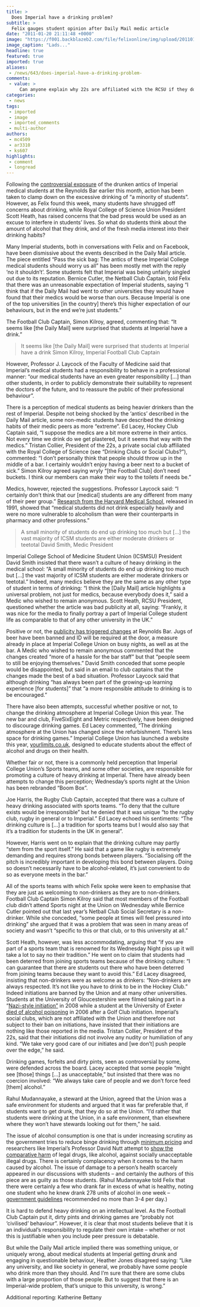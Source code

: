 ```yaml
---
title: >
  Does Imperial have a drinking problem?
subtitle: >
  Felix gauges student opinion after Daily Mail medic article
date: "2011-01-20 21:11:48 +0000"
image: "https://f001.backblazeb2.com/file/felixonline/img/upload/201101202101-ks607-drinkind.jpg"
image_caption: "Lads..."
headline: true
featured: true
imported: true
aliases:
 - /news/643/does-imperial-have-a-drinking-problem-
comments:
 - value: >
     Can anyone explain why 22s are affiliated with the RCSU if they don't allow females to join? Sounds like they're stuck in the dark ages.,Can anyone explain why 22s are affiliated with the RCSU if they don't allow females to join? Sounds like they're stuck in the dark ages.,Can anyone explain why 22s are affiliated with the RCSU if they don't allow females to join? Sounds like they're stuck in the dark ages.
categories:
 - news
tags:
 - imported
 - image
 - imported_comments
 - multi-author
authors:
 - mc4509
 - ar3310
 - ks607
highlights:
 - comment
 - longread
---
```


Following the [controversial exposure](http://www.dailymail.co.uk/news/article-1343184/Pass-sick-bag-The-antics-Imperial-College-medical-students-worry-all.html) of the drunken antics of Imperial medical students at the Reynolds Bar earlier this month, action has been taken to clamp down on the excessive drinking of “a minority of students”. However, as Felix found this week, many students have shrugged off concerns about drinking, while Royal College of Science Union President Scott Heath, has raised concerns that the bad press would be used as an excuse to interfere in students’ lives. So what do students think about the amount of alcohol that they drink, and of the fresh media interest into their drinking habits?

Many Imperial students, both in conversations with Felix and on Facebook, have been dismissive about the events described in the Daily Mail article. The piece entitled “Pass the sick bag: The antics of these Imperial College medical students should worry us all” has been mostly met with the reply ‘no it shouldn’t’. Some students felt that Imperial was being unfairly singled out due to its reputation. Bernice Cutler, the Netball Club Captain, told Felix that there was an unreasonable expectation of Imperial students, saying “I think that if the Daily Mail had went to other universities they would have found that their medics would be worse than ours. Because Imperial is one of the top universities [in the country] there’s this higher expectation of our behaviours, but in the end we’re just students.”

The Football Club Captain, Simon Kilroy, agreed, commenting that: “It seems like [the Daily Mail] were surprised that students at Imperial have a drink.”

> It seems like [the Daily Mail] were surprised that students at Imperial have a drink
> Simon Kilroy, Imperial Football Club Captain

However, Professor J. Laycock of the Faculty of Medicine said that Imperial’s medical students had a responsibility to behave in a professional manner: “our medical students have an even greater responsibility […] than other students, in order to publicly demonstrate their suitability to represent the doctors of the future, and to reassure the public of their professional behaviour”.

There is a perception of medical students as being heavier drinkers than the rest of Imperial. Despite not being shocked by the ‘antics’ described in the Daily Mail article, some non-medic students have described the drinking habits of their medic peers as more “extreme”. Ed Lacey, Hockey Club Captain said, “I suppose the medics are a bit more extreme in their antics. Not every time we drink do we get plastered, but it seems that way with the medics.” Tristan Collier, President of the 22s, a private social club affiliated with the Royal College of Science (see “Drinking Clubs or Social Clubs?”), commented: “I don’t personally think that people should throw up in the middle of a bar. I certainly wouldn’t enjoy having a beer next to a bucket of sick.” Simon Kilroy agreed saying wryly “[the Football Club] don’t need buckets. I think our members can make their way to the toilets if needs be.”

Medics, however, rejected the suggestions. Professor Laycock said: “I certainly don’t think that our [medical] students are any different from many of their peer group.” [Research from the Harvard Medical School](http://www.ncbi.nlm.nih.gov/pmc/articles/PMC1404970/), released in 1991, showed that “medical students did not drink especially heavily and were no more vulnerable to alcoholism than were their counterparts in pharmacy and other professions.”

> A small minority of students do end up drinking too much but […] the vast majority of ICSM students are either moderate drinkers or teetotal
> David Smith, Medic President

Imperial College School of Medicine Student Union (ICSMSU) President David Smith insisted that there wasn’t a culture of heavy drinking in the medical school: “A small minority of students do end up drinking too much but […] the vast majority of ICSM students are either moderate drinkers or teetotal.” Indeed, many medics believe they are the same as any other type of student in terms of drinking: “I think the [Daily Mail] article highlights a universal problem, not just for medics, because everybody does it,” said a Medic who wished to remain anonymous. Scott Heath, RCSU President, questioned whether the article was bad publicity at all, saying: “Frankly, it was nice for the media to finally portray a part of Imperial College student life as comparable to that of any other university in the UK.”

Positive or not, the [publicity has triggered changes](http://felixonline.co.uk/?article=593) at Reynolds Bar. Jugs of beer have been banned and ID will be required at the door, a measure already in place at Imperial College Union on busy nights, as well as at the bar. A Medic who wished to remain anonymous commented that the changes created “more of a hassle for the bar staff” but that “people seem to still be enjoying themselves.” David Smith conceded that some people would be disappointed, but said in an email to club captains that the changes made the best of a bad situation. Professor Laycock said that although drinking “has always been part of the growing-up learning experience [for students]” that “a more responsible attitude to drinking is to be encouraged.”

There have also been attempts, successful whether positive or not, to change the drinking atmosphere at Imperial College Union this year. The new bar and club, FiveSixEight and Metric respectively, have been designed to discourage drinking games. Ed Lacey commented, “The drinking atmosphere at the Union has changed since the refurbishment. There’s less space for drinking games.” Imperial College Union has launched a website this year, [yourlimits.co.uk](http://yourlimits.co.uk), designed to educate students about the effect of alcohol and drugs on their health.

Whether fair or not, there is a commonly held perception that Imperial College Union’s Sports teams, and some other societies, are responsible for promoting a culture of heavy drinking at Imperial. There have already been attempts to change this perception; Wednesday’s sports night at the Union has been rebranded “Boom Box”.

Joe Harris, the Rugby Club Captain, accepted that there was a culture of heavy drinking associated with sports teams. “To deny that the culture exists would be irresponsible” but he denied that it was unique “to the rugby club, rugby in general or to Imperial.” Ed Lacey echoed his sentiments: “The drinking culture is [...] a tradition for sports teams but I would also say that it’s a tradition for students in the UK in general”.

However, Harris went on to explain that the drinking culture may partly “stem from the sport itself.” He said that a game like rugby is extremely demanding and requires strong bonds between players. “Socialising off the pitch is incredibly important in developing this bond between players. Doing so doesn’t necessarily have to be alcohol-related, it’s just convenient to do so as everyone meets in the bar.”

All of the sports teams with which Felix spoke were keen to emphasise that they are just as welcoming to non-drinkers as they are to non-drinkers. Football Club Captain Simon Kilroy said that most members of the Football club didn’t attend Sports night at the Union on Wednesday while Bernice Cutler pointed out that last year’s Netball Club Social Secretary is a non-drinker. While she conceded, “some people at times will feel pressured into drinking” she argued that it was a problem that was seen in many areas of society and wasn’t “specific to this or that club, or to this university at all.”

Scott Heath, however, was less accommodating, arguing that “if you are part of a sports team that is renowned for its Wednesday Night piss up it will take a lot to say no their tradition.” He went on to claim that students had been deterred from joining sports teams because of the drinking culture: “I can guarantee that there are students out there who have been deterred from joining teams because they want to avoid this.” Ed Lacey disagreed, insisting that non-drinkers were as welcome as drinkers: “Non-drinkers are always respected. It’s not like you have to drink to be in the Hockey Club.” Indeed initiations are banned by the Union and at many other universities. Students at the University of Gloucestershire were filmed taking part in a “[Nazi-style initiation”](http://www.dailymail.co.uk/news/article-1066389/University-probes-Nazi-initiation-ceremony-drunken-students.html) in 2008 while a student at the University of Exeter [died of alcohol poisoning](http://news.bbc.co.uk/1/hi/england/devon/7264962.stm) in 2006 after a Golf Club initiation. Imperial’s social clubs, which are not affiliated with the Union and therefore not subject to their ban on initiations, have insisted that their initiations are nothing like those reported in the media. Tristan Collier, President of the 22s, said that their initiations did not involve any nudity or humiliation of any kind. “We take very good care of our initiates and [we don’t] push people over the edge,” he said.

Drinking games, forfeits and dirty pints, seen as controversial by some, were defended across the board. Lacey accepted that some people “might see [those] things [...] as unacceptable,” but insisted that there was no coercion involved: “We always take care of people and we don’t force feed [them] alcohol.”

Rahul Mudannayake, a steward at the Union, agreed that the Union was a safe environment for students and argued that it was far preferable that, if students want to get drunk, that they do so at the Union. “I’d rather that students were drinking at the Union, in a safe environment, than elsewhere where they won’t have stewards looking out for them,” he said.

The issue of alcohol consumption is one that is under increasing scrutiny as the government tries to reduce binge drinking through [minimum pricing](http://www.bbc.co.uk/news/uk-politics-12212240) and researchers like Imperial’s Professor David Nutt attempt to [show the comparative harm](http://www.bbc.co.uk/news/uk-11660210) of legal drugs, like alcohol, against socially unacceptable illegal drugs. There is certainly complacency when it comes to the harm caused by alcohol. The issue of damage to a person’s health scarcely appeared in our discussions with students – and certainly the authors of this piece are as guilty as those students. (Rahul Mudannayake told Felix that there were certainly a few who drank far in excess of what is healthy, noting one student who he knew drank 278 units of alcohol in one week – [government guidelines](http://www.nhs.uk/Livewell/alcohol/Pages/Effectsofalcohol.aspx) recommended no more than 3-4 per day.)

It is hard to defend heavy drinking on an intellectual level. As the Football Club Captain put it, dirty pints and drinking games are “probably not ‘civilised’ behaviour”. However, it is clear that most students believe that it is an individual’s responsibility to regulate their own intake – whether or not this is justifiable when you include peer pressure is debatable.

But while the Daily Mail article implied there was something unique, or uniquely wrong, about medical students at Imperial getting drunk and engaging in questionable behaviour, Heather Jones disagreed saying: “Like any university, and like society in general, we probably have some people who drink more than they should. And I’m sure that there are some clubs with a large proportion of those people. But to suggest that there is an Imperial-wide problem, that’s unique to this university, is wrong.”

Additional reporting: Katherine Bettany
